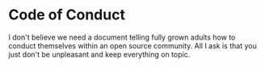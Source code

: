 Code of Conduct
===============
I don't believe we need a document telling fully grown adults how to conduct themselves within an open source
community. All I ask is that you just don't be unpleasant and keep everything on topic.
